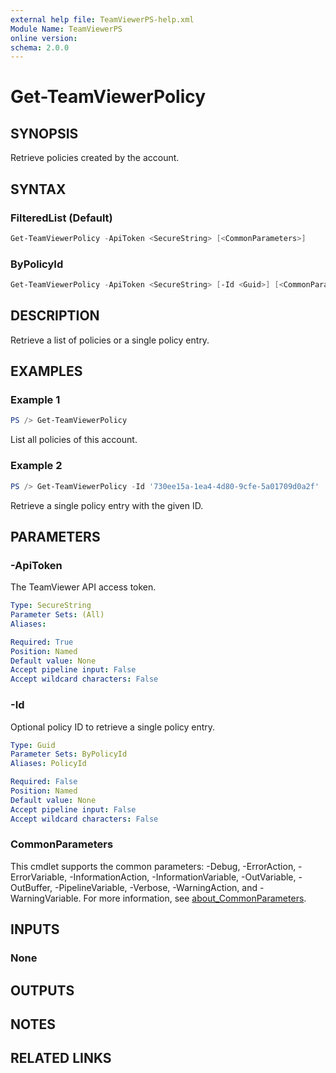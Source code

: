 ```yaml
---
external help file: TeamViewerPS-help.xml
Module Name: TeamViewerPS
online version:
schema: 2.0.0
---
```


# Get-TeamViewerPolicy

## SYNOPSIS

Retrieve policies created by the account.

## SYNTAX

### FilteredList (Default)

```powershell
Get-TeamViewerPolicy -ApiToken <SecureString> [<CommonParameters>]
```

### ByPolicyId

```powershell
Get-TeamViewerPolicy -ApiToken <SecureString> [-Id <Guid>] [<CommonParameters>]
```

## DESCRIPTION

Retrieve a list of policies or a single policy entry.

## EXAMPLES

### Example 1

```powershell
PS /> Get-TeamViewerPolicy
```

List all policies of this account.

### Example 2

```powershell
PS /> Get-TeamViewerPolicy -Id '730ee15a-1ea4-4d80-9cfe-5a01709d0a2f'
```

Retrieve a single policy entry with the given ID.

## PARAMETERS

### -ApiToken

The TeamViewer API access token.

```yaml
Type: SecureString
Parameter Sets: (All)
Aliases:

Required: True
Position: Named
Default value: None
Accept pipeline input: False
Accept wildcard characters: False
```

### -Id

Optional policy ID to retrieve a single policy entry.

```yaml
Type: Guid
Parameter Sets: ByPolicyId
Aliases: PolicyId

Required: False
Position: Named
Default value: None
Accept pipeline input: False
Accept wildcard characters: False
```

### CommonParameters

This cmdlet supports the common parameters: -Debug, -ErrorAction, -ErrorVariable, -InformationAction, -InformationVariable, -OutVariable, -OutBuffer, -PipelineVariable, -Verbose, -WarningAction, and -WarningVariable. For more information, see [about_CommonParameters](http://go.microsoft.com/fwlink/?LinkID=113216).

## INPUTS

### None

## OUTPUTS

## NOTES

## RELATED LINKS

